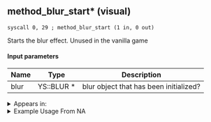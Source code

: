 ## method_blur_start* (visual)

`syscall 0, 29 ; method_blur_start (1 in, 0 out)`

Starts the blur effect. Unused in the vanilla game

#### Input parameters
| Name | Type | Description
|------|------|------------
| blur   | YS::BLUR *   | blur object that has been initialized?




<details>
	<summary>Appears in:</summary>

</details>

<details>
	<summary>Example Usage From NA</summary>

</details>

